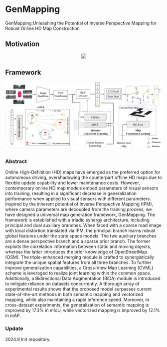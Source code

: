 # GenMapping
GenMapping:Unleashing the Potential of Inverse Perspective Mapping for Robust Online HD Map Construction

## Motivation
<div align=center>
<img src="https://github.com/lynn-yu/DTCLMapper/blob/main/intro_1.png" >
</div>

## Framework
<div align=center>
<img src="https://github.com/lynn-yu/DTCLMapper/blob/main/framework.png" >
</div>

### Abstract
Online High-Definition (HD) maps have emerged as the preferred option for autonomous driving, overshadowing the counterpart offline HD maps due to flexible update capability and lower maintenance costs. However, contemporary online HD map models embed parameters of visual sensors into training, resulting in a significant decrease in generalization performance when applied to visual sensors with different parameters. Inspired by the inherent potential of Inverse Perspective Mapping (IPM), where camera parameters are decoupled from the training process, we have designed a universal map generation framework, GenMapping. The framework is established with a triadic synergy architecture, including principal and dual auxiliary branches. When faced with a coarse road image with local distortion translated via IPM, the principal branch learns robust global features under the state space models. The two auxiliary branches are a dense perspective branch and a sparse prior branch. The former exploits the correlation information between static and moving objects, whereas the latter introduces the prior knowledge of OpenStreetMap (OSM). The triple-enhanced merging module is crafted to synergistically integrate the unique spatial features from all three branches. To further improve generalization capabilities, a Cross-View Map Learning (CVML) scheme is leveraged to realize joint learning within the common space. Additionally, a Bidirectional Data Augmentation (BiDA) module is introduced to mitigate reliance on datasets concurrently. A thorough array of experimental results shows that the proposed model surpasses current state-of-the-art methods in both semantic mapping and vectorized mapping, while also maintaining a rapid inference speed. Moreover, in cross-dataset experiments, the generalization of semantic mapping is improved by 17.3% in mIoU, while vectorized mapping is improved by 12.1% in mAP. 

### Update
2024.9 Init repository.
